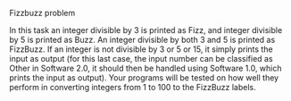 Fizzbuzz problem

In this task an integer divisible by 3 is printed as Fizz, and integer divisible by 5 is printed as Buzz. An integer divisible by both 3 and 5 is printed as FizzBuzz. If an integer is not divisible by 3 or 5 or 15, it simply prints the input as output (for this last case, the input number can be classified as Other in Software 2.0, it should then be handled using Software 1.0, which prints the input as output).
Your programs will be tested on how well they perform in converting integers from 1 to 100 to the FizzBuzz labels.
